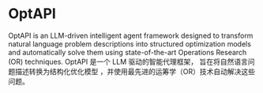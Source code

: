 # OptAPI
OptAPI is an LLM-driven intelligent agent framework designed to transform natural language problem descriptions into structured optimization models and automatically solve them using state-of-the-art Operations Research (OR) techniques. OptAPI 是一个 LLM 驱动的智能代理框架， 旨在将自然语言问题描述转换为结构化优化模型 ，并使用最先进的运筹学（OR）技术自动解决这些问题。
